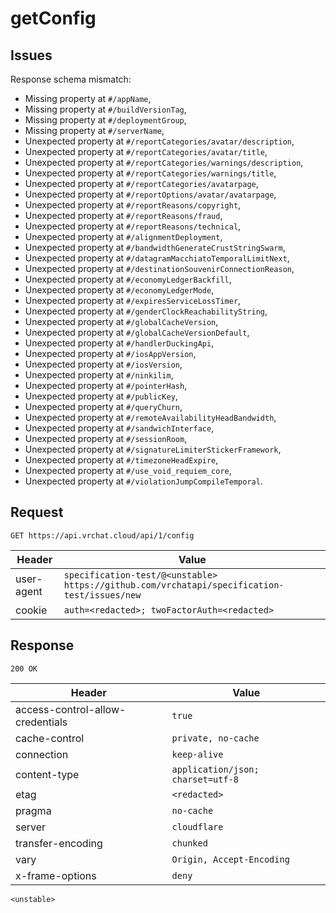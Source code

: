# getConfig

## Issues
Response schema mismatch:
* Missing property at ``#/appName``,
* Missing property at ``#/buildVersionTag``,
* Missing property at ``#/deploymentGroup``,
* Missing property at ``#/serverName``,
* Unexpected property at ``#/reportCategories/avatar/description``,
* Unexpected property at ``#/reportCategories/avatar/title``,
* Unexpected property at ``#/reportCategories/warnings/description``,
* Unexpected property at ``#/reportCategories/warnings/title``,
* Unexpected property at ``#/reportCategories/avatarpage``,
* Unexpected property at ``#/reportOptions/avatar/avatarpage``,
* Unexpected property at ``#/reportReasons/copyright``,
* Unexpected property at ``#/reportReasons/fraud``,
* Unexpected property at ``#/reportReasons/technical``,
* Unexpected property at ``#/alignmentDeployment``,
* Unexpected property at ``#/bandwidthGenerateCrustStringSwarm``,
* Unexpected property at ``#/datagramMacchiatoTemporalLimitNext``,
* Unexpected property at ``#/destinationSouvenirConnectionReason``,
* Unexpected property at ``#/economyLedgerBackfill``,
* Unexpected property at ``#/economyLedgerMode``,
* Unexpected property at ``#/expiresServiceLossTimer``,
* Unexpected property at ``#/genderClockReachabilityString``,
* Unexpected property at ``#/globalCacheVersion``,
* Unexpected property at ``#/globalCacheVersionDefault``,
* Unexpected property at ``#/handlerDuckingApi``,
* Unexpected property at ``#/iosAppVersion``,
* Unexpected property at ``#/iosVersion``,
* Unexpected property at ``#/ninkilim``,
* Unexpected property at ``#/pointerHash``,
* Unexpected property at ``#/publicKey``,
* Unexpected property at ``#/queryChurn``,
* Unexpected property at ``#/remoteAvailabilityHeadBandwidth``,
* Unexpected property at ``#/sandwichInterface``,
* Unexpected property at ``#/sessionRoom``,
* Unexpected property at ``#/signatureLimiterStickerFramework``,
* Unexpected property at ``#/timezoneHeadExpire``,
* Unexpected property at ``#/use_void_requiem_core``,
* Unexpected property at ``#/violationJumpCompileTemporal``.
## Request
`GET https://api.vrchat.cloud/api/1/config`

| Header | Value |
| ------ | ----- |
| user-agent | `specification-test/@<unstable> https://github.com/vrchatapi/specification-test/issues/new` |
| cookie | `auth=<redacted>; twoFactorAuth=<redacted>` |


## Response
`200 OK`

| Header | Value |
| ------ | ----- |
| access-control-allow-credentials | `true` |
| cache-control | `private, no-cache` |
| connection | `keep-alive` |
| content-type | `application/json; charset=utf-8` |
| etag | `<redacted>` |
| pragma | `no-cache` |
| server | `cloudflare` |
| transfer-encoding | `chunked` |
| vary | `Origin, Accept-Encoding` |
| x-frame-options | `deny` |

```jsonc
<unstable>
```
